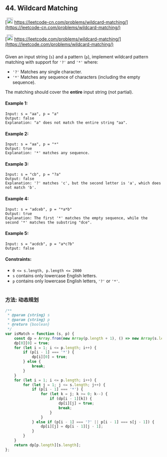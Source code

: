 ## 44. Wildcard Matching

[<img src="https://static.leetcode-cn.com/cn-mono-assets/production/assets/logo-dark-cn.c42314a8.svg" height="20" /> https://leetcode-cn.com/problems/wildcard-matching/](https://leetcode-cn.com/problems/wildcard-matching/)

[<img src="https://assets.leetcode.com/static_assets/public/webpack_bundles/images/logo-dark.e99485d9b.svg" height="20"/> https://leetcode.com/problems/wildcard-matching/](https://leetcode.com/problems/wildcard-matching/)

###

Given an input string (`s`) and a pattern (`p`), implement wildcard pattern matching with support for `'?'` and `'*'` where:

-   `'?'` Matches any single character.
-   `'*'` Matches any sequence of characters (including the empty sequence).

The matching should cover the **entire** input string (not partial).

#### Example 1:

```
Input: s = "aa", p = "a"
Output: false
Explanation: "a" does not match the entire string "aa".
```

#### Example 2:

```
Input: s = "aa", p = "*"
Output: true
Explanation: '*' matches any sequence.
```

#### Example 3:

```
Input: s = "cb", p = "?a"
Output: false
Explanation: '?' matches 'c', but the second letter is 'a', which does not match 'b'.
```

#### Example 4:

```
Input: s = "adceb", p = "*a*b"
Output: true
Explanation: The first '*' matches the empty sequence, while the second '*' matches the substring "dce".
```

#### Example 5:

```
Input: s = "acdcb", p = "a*c?b"
Output: false
```

#### Constraints:

-   `0 <= s.length, p.length <= 2000`
-   `s` contains only lowercase English letters.
-   `p` contains only lowercase English letters, `'?'` or `'*'`.

#

### 方法: 动态规划

```js
/**
 * @param {string} s
 * @param {string} p
 * @return {boolean}
 */
var isMatch = function (s, p) {
    const dp = Array.from(new Array(p.length + 1), () => new Array(s.length + 1).fill(false));
    dp[0][0] = true;
    for (let i = 1; i <= p.length; i++) {
        if (p[i - 1] === '*') {
            dp[i][0] = true;
        } else {
            break;
        }
    }
    for (let i = 1; i <= p.length; i++) {
        for (let j = 1; j <= s.length; j++) {
            if (p[i - 1] === '*') {
                for (let k = j; k >= 0; k--) {
                    if (dp[i - 1][k]) {
                        dp[i][j] = true;
                        break;
                    }
                }
            } else if (p[i - 1] === '?' || p[i - 1] === s[j - 1]) {
                dp[i][j] = dp[i - 1][j - 1];
            }
        }
    }
    return dp[p.length][s.length];
};
```
